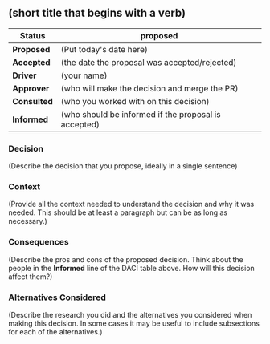 ## (short title that begins with a verb)
<!-- E.g.: "Use React on the Frontend" or "Delete FirefoxOS Pages" -->


|Status       | proposed <!--becomes accepted, rejected or superseded later-->|
|-------------|---------------------------------------------------------------|
|**Proposed** | (Put today's date here)
|**Accepted** | (the date the proposal was accepted/rejected)
|**Driver**   | (your name)
|**Approver** | (who will make the decision and merge the PR)
|**Consulted**| (who you worked with on this decision)
|**Informed** | (who should be informed if the proposal is accepted)

### Decision

(Describe the decision that you propose, ideally in a single sentence)

### Context

(Provide all the context needed to understand the decision and why it
was needed. This should be at least a paragraph but can be as long as
necessary.)

### Consequences

(Describe the pros and cons of the proposed decision. Think about the
people in the **Informed** line of the DACI table above. How will this
decision affect them?)

### Alternatives Considered

(Describe the research you did and the alternatives you considered
when making this decision. In some cases it may be useful to include
subsections for each of the alternatives.)
